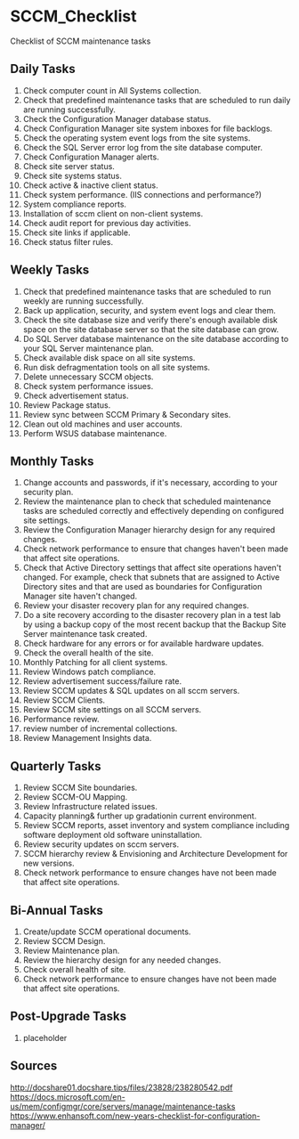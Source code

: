 # SCCM_Checklist
Checklist of SCCM maintenance tasks

## Daily Tasks
<ol>
<li>Check computer count in All Systems collection.</li>
<li>Check that predefined maintenance tasks that are scheduled to run daily are running successfully.</li>
<li>Check the Configuration Manager database status.</li>
<li>Check Configuration Manager site system inboxes for file backlogs.</li>
<li>Check the operating system event logs from the site systems.</li>
<li>Check the SQL Server error log from the site database computer.</li>
<li>Check Configuration Manager alerts.</li>
<li>Check site server status.</li>
<li>Check site systems status.</li>
<li>Check active & inactive client status.</li>
<li>Check system performance. (IIS connections and performance?)</li>
<li>System compliance reports.</li>
<li>Installation of sccm client on non-client systems.</li>
<li>Check audit report for previous day activities.</li>
<li>Check site links if applicable.</li>
<li>Check status filter rules.</li>
</ol>

## Weekly Tasks
<ol>
<li>Check that predefined maintenance tasks that are scheduled to run weekly are running successfully.</li>
<li>Back up application, security, and system event logs and clear them.</li>
<li>Check the site database size and verify there's enough available disk space on the site database server so that the site database can grow.</li>
<li>Do SQL Server database maintenance on the site database according to your SQL Server maintenance plan.</li>
<li>Check available disk space on all site systems.</li>
<li>Run disk defragmentation tools on all site systems.</li>
<li>Delete unnecessary SCCM objects.</li>
<li>Check system performance issues.</li>
<li>Check advertisement status.</li>
<li>Review Package status.</li>
<li>Review sync between SCCM Primary & Secondary sites.</li>
<li>Clean out old machines and user accounts.</li>
<li>Perform WSUS database maintenance.</li>
</ol>

## Monthly Tasks
<ol>
<li>Change accounts and passwords, if it's necessary, according to your security plan.</li>
<li>Review the maintenance plan to check that scheduled maintenance tasks are scheduled correctly and effectively depending on configured site settings.</li>
<li>Review the Configuration Manager hierarchy design for any required changes.</li>
<li>Check network performance to ensure that changes haven't been made that affect site operations.</li>
<li>Check that Active Directory settings that affect site operations haven't changed. For example, check that subnets that are assigned to Active Directory sites and that are used as boundaries for Configuration Manager site haven't changed.</li>
<li>Review your disaster recovery plan for any required changes.</li>
<li>Do a site recovery according to the disaster recovery plan in a test lab by using a backup copy of the most recent backup that the Backup Site Server maintenance task created.</li>
<li>Check hardware for any errors or for available hardware updates.</li>
<li>Check the overall health of the site.</li>
<li>Monthly Patching for all client systems.</li> 
<li>Review Windows patch compliance.</li>
<li>Review advertisement success/failure rate.</li>
<li>Review SCCM updates & SQL updates on all sccm servers.</li>
<li>Review SCCM Clients.</li>
<li>Review SCCM site settings on all SCCM servers.</li>
<li>Performance review.</li>
<li>review number of incremental collections.</li>
<li>Review Management Insights data.</li>
</ol>

## Quarterly Tasks
<ol>
<li>Review SCCM Site boundaries.</li>
<li>Review SCCM-OU Mapping.</li>
<li>Review Infrastructure related issues.</li>
<li>Capacity planning& further up gradationin current environment.</li>
<li>Review SCCM reports, asset inventory and system compliance including software deployment old software uninstallation.</li>
<li>Review security updates on sccm servers.</li>
<li>SCCM hierarchy review & Envisioning and Architecture Development for new versions.</li>
<li>Check network performance to ensure changes have not been made that affect site operations.</li>
</ol>

## Bi-Annual Tasks
<ol>
<li>Create/update SCCM operational documents.</li> 
<li>Review SCCM Design.</li>
<li>Review Maintenance plan.</li>
<li>Review the hierarchy design for any needed changes.</li>
<li>Check overall health of site.</li>
<li>Check network performance to ensure changes have not been made that affect site operations.</li>
</ol>

## Post-Upgrade Tasks
<ol>
  <li>placeholder</li>
</ol>

## Sources
http://docshare01.docshare.tips/files/23828/238280542.pdf </br>
https://docs.microsoft.com/en-us/mem/configmgr/core/servers/manage/maintenance-tasks </br>
https://www.enhansoft.com/new-years-checklist-for-configuration-manager/ </br>
